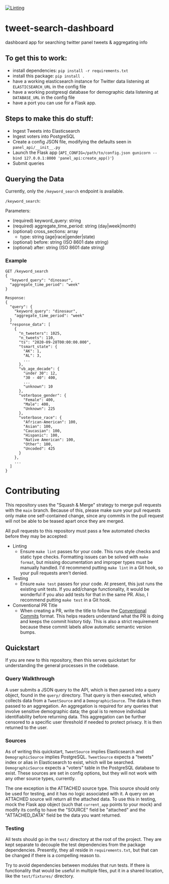 [![Linting](https://github.com/hdelc/tweet-search-dashboard/actions/workflows/lint.yml/badge.svg)](https://github.com/hdelc/tweet-search-dashboard/actions/workflows/lint.yml)
# tweet-search-dashboard
dashboard app for searching twitter panel tweets &amp; aggregating info

## To get this to work:
- install dependencies: `pip install -r requirements.txt`
- install this package: `pip install .`
- have a working elasticsearch instance for Twitter data listening at `ELASTICSEARCH_URL` in the config file
- have a working postgresql database for demographic data listening at `DATABASE_URL` in the config file
- have a port you can use for a Flask app.

## Steps to make this do stuff:
- Ingest Tweets into Elasticsearch
- Ingest voters into PostgreSQL
- Create a config JSON file, modifying the defaults seen in `panel_api/__init__.py`
- Launch the Flask app (`API_CONFIG=/path/to/config.json gunicorn --bind 127.0.0.1:8000 'panel_api:create_app()'`)
- Submit queries

## Querying the Data
Currently, only the `/keyword_search` endpoint is available.

`/keyword_search`:

Parameters:
- (required) keyword_query: string
- (required) aggregate_time_period: string (day|week|month)
- (optional) cross_sections: array
  - type: string (age|race|gender|state)
- (optional) before: string (ISO 8601 date string)
- (optional) after: string (ISO 8601 date string)


### Example
```
GET /keyword_search
{
  "keyword_query": "dinosaur",
  "aggregate_time_period": "week"
}
```
```
Response:
{
  "query": {
    "keyword_query": "dinosaur",
    "aggregate_time_period": "week"
  }
  "response_data": [
    {
      "n_tweeters": 1025,
      "n_tweets": 110,
      "ts": "2020-09-28T00:00:00.000",
      "tsmart_state": {
        "AK": 1,
        "AL": 3,
        ...
      },
      "vb_age_decade": {
        "under 30": 12,
        "30 - 40": 400,
        ...
        "unknown": 10
      },
      "voterbase_gender": {
        "Female": 400,
        "Male": 400,
        "Unknown": 225
      },
      "voterbase_race": {
        "African-American": 100,
        "Asian": 100,
        "Caucasian": 100,
        "Hispanic": 100,
        "Native American": 100,
        "Other": 100,
        "Uncoded": 425
      }
    },
    ...
  ]
}
```

# Contributing

This repository uses the "Squash & Merge" strategy to merge pull requests with the `main` branch. Because of this, please make sure your pull requests only make one self-contained change, since any commits in the pull request will not be able to be teased apart once they are merged.

All pull requests to this repository must pass a few automated checks before they may be accepted:

- Linting
  - Ensure `make lint` passes for your code. This runs style checks and static type checks. Formatting issues can be solved with `make format`, but missing documentation and improper types must be manually handled. I'd recommend putting `make lint` in a Git hook, so your pull requests aren't denied.
- Testing
  - Ensure `make test` passes for your code. At present, this just runs the existing unit tests. If you add/change functionality, it would be wonderful if you also add tests for that in the same PR. Also, I recommend putting `make test` in a Git hook.
- Conventional PR Title
  - When creating a PR, write the title to follow the [Conventional Commits](https://www.conventionalcommits.org/en/v1.0.0/#summary) format. This helps readers understand what the PR is doing and keeps the commit history tidy. This is also a strict requirement because these commit labels allow automatic semantic version bumps.

## Quickstart

If you are new to this repository, then this serves quickstart for understanding the general processes in the codebase.

### Query Walkthrough

A user submits a JSON query to the API, which is then parsed into a query object, found in the `query/` directory. That query is then executed, which collects data from a `TweetSource` and a `DemographicSource`. The data is then passed to an aggregation. An aggregation is required for any queries that involve sensitive demographic data; the goal is to remove individual identifiability before returning data. This aggregation can be further censored to a specific user threshold if needed to protect privacy. It is then returned to the user.

### Sources

As of writing this quickstart, `TweetSource` implies Elasticsearch and `DemographicSource` implies PostgreSQL. `TweetSource` expects a "tweets" index or alias in Elasticsearch to exist, which will be searched. `DemographicSource` expects a "voters" table in the PostgreSQL database to exist. These sources are set in config options, but they will not work with any other source types, currently.

The one exception is the ATTACHED source type. This source should only be used for testing, and it has no logic associated with it. A query on an ATTACHED source will return all the attached data. To use this in testing, mock the Flask app object (such that `current_app` points to your mock) and modify its config to have the "SOURCE" field be "attached" and the "ATTACHED_DATA" field be the data you want returned.

### Testing

All tests should go in the `test/` directory at the root of the project. They are kept separate to decouple the test dependencies from the package dependencies. Presently, they all reside in `requirements.txt`, but that can be changed if there is a compelling reason to.

Try to avoid dependencies between modules that run tests. If there is functionality that would be useful in multiple files, put it in a shared location, like the `test/fixtures/` directory.
